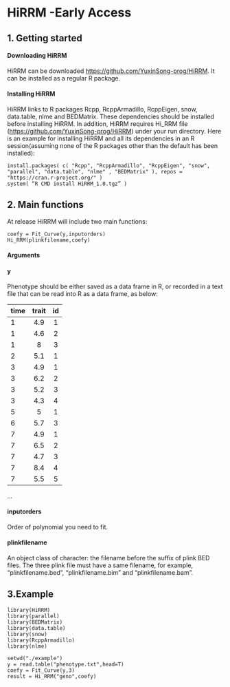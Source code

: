 # HiRRM -Early Access

## 1. Getting started
####	Downloading HiRRM
HiRRM can be downloaded https://github.com/YuxinSong-prog/HiRRM. It can be installed as a regular R package.
####	Installing HiRRM
HiRRM links to R packages Rcpp, RcppArmadillo, RcppEigen, snow, data.table, nlme and BEDMatrix. These dependencies should be installed before installing HiRRM. In addition, HiRRM requires Hi_RRM file (https://github.com/YuxinSong-prog/HiRRM) under your run directory. Here is an example for installing HiRRM and all its dependencies in an R session(assuming none of the R packages other than the default has been installed):
```
install.packages( c( "Rcpp", "RcppArmadillo", "RcppEigen", "snow", "parallel", "data.table", "nlme" , "BEDMatrix" ), repos = "https://cran.r-project.org/" )
system( “R CMD install HiRRM_1.0.tgz” )
```
## 2. Main functions
At release HiRRM will include two main functions:
```
coefy = Fit_Curve(y,inputorders) 
Hi_RRM(plinkfilename,coefy)
```
#### Arguments
#### y
Phenotype should be either saved as a data frame in R, or recorded in a text file that can be read into R as a data frame, as below:

|time| trait| id|
| ---------- | :-----------:  | :-----------: |
|1 |4.9| 1|
|1 |4.6| 2|
|1 |8| 3|
|2 |5.1| 1|
|3 |4.9| 1|
|3 |6.2| 2|
|3 |5.2| 3|
|3 |4.3| 4|
|5 |5| 1|
|6 |5.7| 3|
|7 |4.9| 1|
|7 |6.5| 2|
|7 |4.7| 3|
|7 |8.4| 4|
|7 |5.5| 5|
...



#### inputorders
Order of polynomial you need to fit.
#### plinkfilename
An object class of character: the filename before the suffix of plink BED files. The three plink file must have a same filename, for example, “plinkfilename.bed”, “plinkfilename.bim” and “plinkfilename.bam”.

## 3.Example
```
library(HiRRM)
library(parallel)
library(BEDMatrix)
library(data.table)
library(snow)
library(RcppArmadillo)
library(nlme)

setwd("./example")
y = read.table("phenotype.txt",head=T)
coefy = Fit_Curve(y,3) 
result = Hi_RRM("geno",coefy)
```
